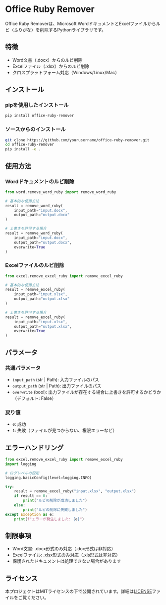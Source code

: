 # Office Ruby Remover

Office Ruby Removerは、Microsoft WordドキュメントとExcelファイルからルビ（ふりがな）を削除するPythonライブラリです。

## 特徴

- Word文書（.docx）からのルビ削除
- Excelファイル（.xlsx）からのルビ削除
- クロスプラットフォーム対応（Windows/Linux/Mac）

## インストール

### pipを使用したインストール

```bash
pip install office-ruby-remover
```

### ソースからのインストール

```bash
git clone https://github.com/yourusername/office-ruby-remover.git
cd office-ruby-remover
pip install -e .
```

## 使用方法

### Wordドキュメントのルビ削除

```python
from word.remove_word_ruby import remove_word_ruby

# 基本的な使用方法
result = remove_word_ruby(
    input_path="input.docx",
    output_path="output.docx"
)

# 上書きを許可する場合
result = remove_word_ruby(
    input_path="input.docx",
    output_path="output.docx",
    overwrite=True
)
```

### Excelファイルのルビ削除

```python
from excel.remove_excel_ruby import remove_excel_ruby

# 基本的な使用方法
result = remove_excel_ruby(
    input_path="input.xlsx",
    output_path="output.xlsx"
)

# 上書きを許可する場合
result = remove_excel_ruby(
    input_path="input.xlsx",
    output_path="output.xlsx",
    overwrite=True
)
```

## パラメータ

### 共通パラメータ

- `input_path` (str | Path): 入力ファイルのパス
- `output_path` (str | Path): 出力ファイルのパス
- `overwrite` (bool): 出力ファイルが存在する場合に上書きを許可するかどうか（デフォルト: False）

### 戻り値

- `0`: 成功
- `1`: 失敗（ファイルが見つからない、権限エラーなど）

## エラーハンドリング

```python
from excel.remove_excel_ruby import remove_excel_ruby
import logging

# ログレベルの設定
logging.basicConfig(level=logging.INFO)

try:
    result = remove_excel_ruby("input.xlsx", "output.xlsx")
    if result == 0:
        print("ルビの削除が成功しました")
    else:
        print("ルビの削除に失敗しました")
except Exception as e:
    print(f"エラーが発生しました: {e}")
```

## 制限事項

- Word文書: .docx形式のみ対応（.doc形式は非対応）
- Excelファイル: .xlsx形式のみ対応（.xls形式は非対応）
- 保護されたドキュメントは処理できない場合があります

## ライセンス

本プロジェクトはMITライセンスの下で公開されています。詳細は[LICENSE](LICENSE)ファイルをご覧ください。
